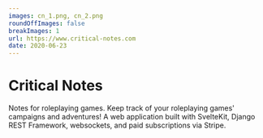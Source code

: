 ```yaml
---
images: cn_1.png, cn_2.png
roundOffImages: false
breakImages: 1
url: https://www.critical-notes.com
date: 2020-06-23
---
```


# Critical Notes
Notes for roleplaying games. Keep track of your roleplaying games' campaigns and adventures! A web application built with SvelteKit, Django REST Framework, websockets, and paid subscriptions via Stripe.
